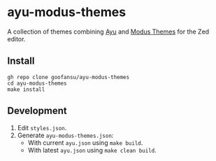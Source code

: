 # ayu-modus-themes
A collection of themes combining [Ayu](https://github.com/zed-industries/zed/blob/main/assets/themes/ayu/ayu.json) and [Modus Themes](https://protesilaos.com/emacs/modus-themes-colors) for the Zed editor.

## Install
```
gh repo clone goofansu/ayu-modus-themes
cd ayu-modus-themes
make install
```

## Development
1. Edit `styles.json`.
2. Generate `ayu-modus-themes.json`:
    - With current `ayu.json` using `make build`.
    - With latest `ayu.json` using `make clean build`.
